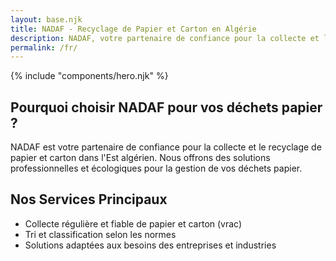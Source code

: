 ```yaml
---
layout: base.njk
title: NADAF - Recyclage de Papier et Carton en Algérie
description: NADAF, votre partenaire de confiance pour la collecte et le recyclage de papier et carton dans l'Est algérien.
permalink: /fr/
---
```


{% include "components/hero.njk" %}

## Pourquoi choisir NADAF pour vos déchets papier ?

NADAF est votre partenaire de confiance pour la collecte et le recyclage de papier et carton dans l'Est algérien. Nous offrons des solutions professionnelles et écologiques pour la gestion de vos déchets papier.

## Nos Services Principaux

- Collecte régulière et fiable de papier et carton (vrac)
- Tri et classification selon les normes
- Solutions adaptées aux besoins des entreprises et industries
